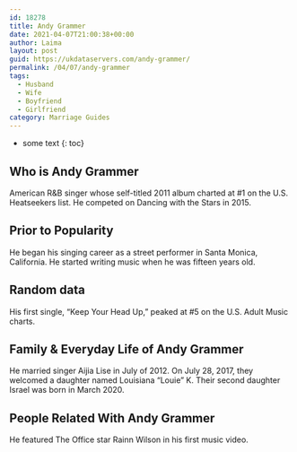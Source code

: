 ```yaml
---
id: 18278
title: Andy Grammer
date: 2021-04-07T21:00:38+00:00
author: Laima
layout: post
guid: https://ukdataservers.com/andy-grammer/
permalink: /04/07/andy-grammer
tags:
  - Husband
  - Wife
  - Boyfriend
  - Girlfriend
category: Marriage Guides
---
```


* some text
{: toc}


## Who is Andy Grammer
                  
                  
                  
American R&B singer whose self-titled 2011 album charted at #1 on the U.S. Heatseekers list. He competed on Dancing with the Stars in 2015. 
                  
              
            
              
            
                
                
                
## Prior to Popularity
                  
                  
                  
He began his singing career as a street performer in Santa Monica, California. He started writing music when he was fifteen years old. 
                  
              
            
              
            
                
                
                
## Random data
                  
                  
                  
His first single, &#8220;Keep Your Head Up,&#8221; peaked at #5 on the U.S. Adult Music charts. 
                  
              
            
              
            
                
                
                
## Family & Everyday Life of Andy Grammer
                  
                  
                  
He married singer Aijia Lise in July of 2012. On July 28, 2017, they welcomed a daughter named Louisiana &#8220;Louie&#8221; K. Their second daughter Israel was born in March 2020. 
                  
              
            
              
            
                
                
                
## People Related With Andy Grammer
                  
                  
                  
He featured The Office star Rainn Wilson in his first music video.
                  
              
            
              
            
                
              
            
              
              
            
            
              
            
          
          
          